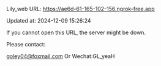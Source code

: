 Lily_web URL: https://ae6d-61-165-102-156.ngrok-free.app

Updated at: 2024-12-09 15:26:24

If you cannot open this URL, the server might be down.

Please contact: 

goley04@foxmail.com Or Wechat:GL_yeaH